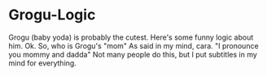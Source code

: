 # Grogu-Logic
Grogu (baby yoda) is probably the cutest. Here's some funny logic about him.
Ok. So, who is Grogu's "mom"
As said in my mind, cara. "I pronounce you mommy and dadda"
Not many people do this, but I put subtitles in my mind for everything.
